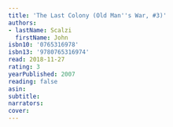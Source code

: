 ```yaml
---
title: 'The Last Colony (Old Man''s War, #3)'
authors:
- lastName: Scalzi
  firstName: John
isbn10: '0765316978'
isbn13: '9780765316974'
read: 2018-11-27
rating: 3
yearPublished: 2007
reading: false
asin:
subtitle:
narrators:
cover:
---
```

